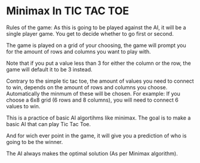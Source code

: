 # Minimax In TIC TAC TOE

Rules of the game:
As this is going to be played against the AI, it will be a single player game.
You get to decide whether to go first or second.

The game is played on a grid of your choosing, the game will prompt you for the amount of rows and columns you want to play with.

Note that if you put a value less than 3 for either the column or the row, the game will default it to be 3 instead.

Contrary to the simple tic tac toe, the amount of values you need to connect to win, depends on the amount of rows and columns you choose. Automatically the minmum of these will be chosen.
For example:
    If you choose a 6x8 grid (6 rows and 8 columns), you will need to connect 6 values to win.


This is a practice of basic AI algortihms like minimax.
The goal is to make a basic AI that can play Tic Tac Toe.

And for wich ever point in the game, it will give you a prediction of who is going to be the winner.

The AI always makes the optimal solution (As per Minimax algorithm).
